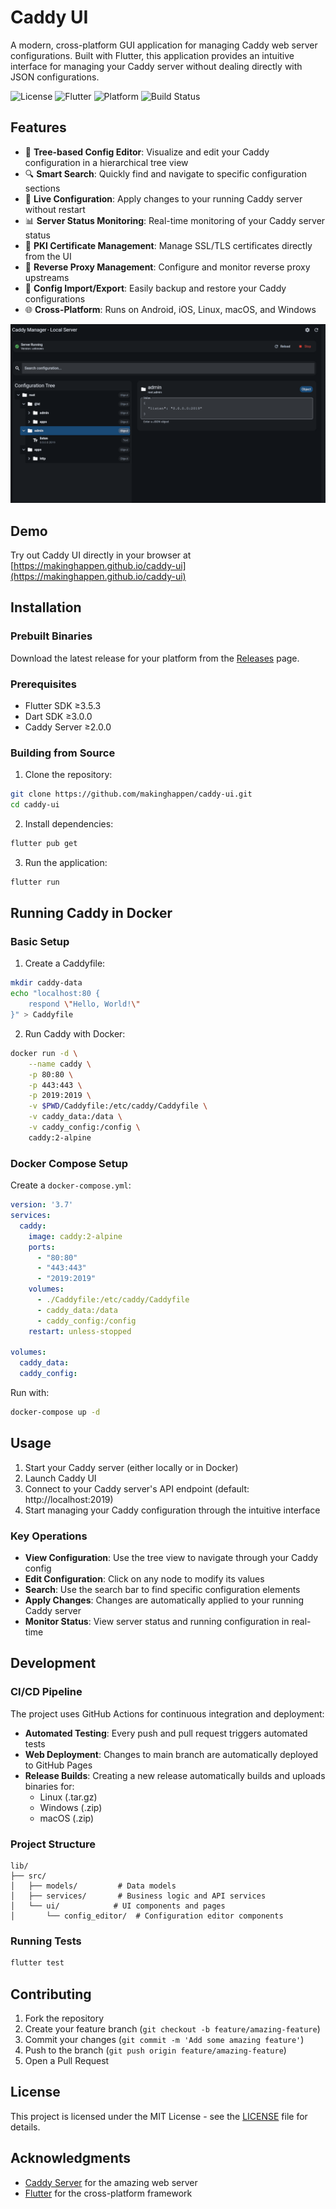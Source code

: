 # Caddy UI

A modern, cross-platform GUI application for managing Caddy web server configurations. Built with Flutter, this application provides an intuitive interface for managing your Caddy server without dealing directly with JSON configurations.

![License](https://img.shields.io/badge/license-MIT-blue.svg)
![Flutter](https://img.shields.io/badge/flutter-%5E3.5.3-blue.svg)
![Platform](https://img.shields.io/badge/platform-android%20|%20ios%20|%20linux%20|%20macos%20|%20windows-lightgrey.svg)
![Build Status](https://github.com/makinghappen/caddy-ui/actions/workflows/build.yml/badge.svg)

## Features

- 🌲 **Tree-based Config Editor**: Visualize and edit your Caddy configuration in a hierarchical tree view
- 🔍 **Smart Search**: Quickly find and navigate to specific configuration sections
- 🔄 **Live Configuration**: Apply changes to your running Caddy server without restart
- 📊 **Server Status Monitoring**: Real-time monitoring of your Caddy server status
- 🔐 **PKI Certificate Management**: Manage SSL/TLS certificates directly from the UI
- 🔄 **Reverse Proxy Management**: Configure and monitor reverse proxy upstreams
- 💾 **Config Import/Export**: Easily backup and restore your Caddy configurations
- 🌐 **Cross-Platform**: Runs on Android, iOS, Linux, macOS, and Windows

![Caddy-ui](./images/caddy-ui.png "Caddy-ui")

## Demo

Try out Caddy UI directly in your browser at [https://makinghappen.github.io/caddy-ui](https://makinghappen.github.io/caddy-ui)

## Installation

### Prebuilt Binaries

Download the latest release for your platform from the [Releases](https://github.com/makinghappen/caddy-ui/releases) page.

### Prerequisites

- Flutter SDK ≥3.5.3
- Dart SDK ≥3.0.0
- Caddy Server ≥2.0.0

### Building from Source

1. Clone the repository:
```bash
git clone https://github.com/makinghappen/caddy-ui.git
cd caddy-ui
```

2. Install dependencies:
```bash
flutter pub get
```

3. Run the application:
```bash
flutter run
```

## Running Caddy in Docker

### Basic Setup

1. Create a Caddyfile:
```bash
mkdir caddy-data
echo "localhost:80 {
    respond \"Hello, World!\"
}" > Caddyfile
```

2. Run Caddy with Docker:
```bash
docker run -d \
    --name caddy \
    -p 80:80 \
    -p 443:443 \
    -p 2019:2019 \
    -v $PWD/Caddyfile:/etc/caddy/Caddyfile \
    -v caddy_data:/data \
    -v caddy_config:/config \
    caddy:2-alpine
```

### Docker Compose Setup

Create a `docker-compose.yml`:

```yaml
version: '3.7'
services:
  caddy:
    image: caddy:2-alpine
    ports:
      - "80:80"
      - "443:443"
      - "2019:2019"
    volumes:
      - ./Caddyfile:/etc/caddy/Caddyfile
      - caddy_data:/data
      - caddy_config:/config
    restart: unless-stopped

volumes:
  caddy_data:
  caddy_config:
```

Run with:
```bash
docker-compose up -d
```

## Usage

1. Start your Caddy server (either locally or in Docker)
2. Launch Caddy UI
3. Connect to your Caddy server's API endpoint (default: http://localhost:2019)
4. Start managing your Caddy configuration through the intuitive interface

### Key Operations

- **View Configuration**: Use the tree view to navigate through your Caddy config
- **Edit Configuration**: Click on any node to modify its values
- **Search**: Use the search bar to find specific configuration elements
- **Apply Changes**: Changes are automatically applied to your running Caddy server
- **Monitor Status**: View server status and running configuration in real-time

## Development

### CI/CD Pipeline

The project uses GitHub Actions for continuous integration and deployment:

- **Automated Testing**: Every push and pull request triggers automated tests
- **Web Deployment**: Changes to main branch are automatically deployed to GitHub Pages
- **Release Builds**: Creating a new release automatically builds and uploads binaries for:
  - Linux (.tar.gz)
  - Windows (.zip)
  - macOS (.zip)

### Project Structure

```
lib/
├── src/
│   ├── models/         # Data models
│   ├── services/       # Business logic and API services
│   └── ui/            # UI components and pages
│       └── config_editor/  # Configuration editor components
```

### Running Tests

```bash
flutter test
```

## Contributing

1. Fork the repository
2. Create your feature branch (`git checkout -b feature/amazing-feature`)
3. Commit your changes (`git commit -m 'Add some amazing feature'`)
4. Push to the branch (`git push origin feature/amazing-feature`)
5. Open a Pull Request

## License

This project is licensed under the MIT License - see the [LICENSE](LICENSE) file for details.

## Acknowledgments

- [Caddy Server](https://caddyserver.com/) for the amazing web server
- [Flutter](https://flutter.dev/) for the cross-platform framework
